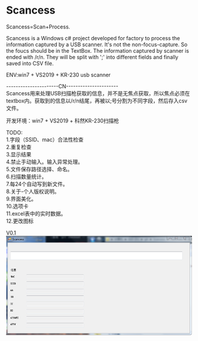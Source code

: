 # Scancess
Scancess=Scan+Process.  
  
Scancess is a Windows c# project developed for factory to process the information captured by a USB scanner. It's not the non-focus-capture. So the foucs should be in the TextBox.
The information captured by scanner is ended with /r/n. They will be split with ';' into different fields and finally saved into CSV file.  
  
ENV:win7 + VS2019 + KR-230 usb scanner  
  
----------------------CN----------------------  
Scancess用来处理USB扫描枪获取的信息，并不是无焦点获取，所以焦点必须在textbox内。获取到的信息以/r/n结尾，再被以;号分割为不同字段，然后存入csv文件。
  
开发环境：win7 + VS2019 + 科然KR-230扫描枪  
  
TODO:  
1.字段（SSID、mac）合法性检查  
2.重复检查  
3.显示结果  
4.禁止手动输入。输入异常处理。  
5.文件保存路径选择、命名。  
6.扫描数量统计。  
7.每24个自动写到新文件。  
8.关于-个人版权说明。  
9.界面美化。  
10.选项卡  
11.excel表中的实时数据。  
12.更改图标  
  
V0.1  
![image](https://github.com/heyzzk/Scancess/blob/main/Scancess/debug/release/v0.1-20201106/ui.png)  
